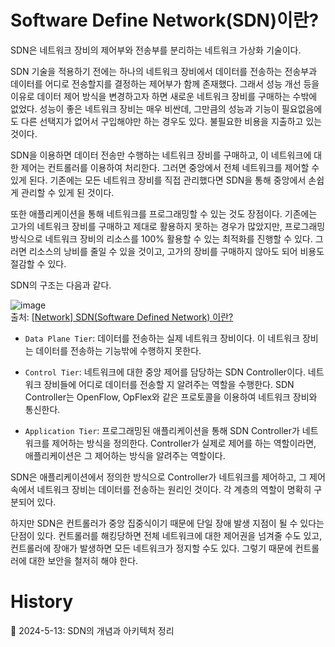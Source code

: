# Software Define Network(SDN)이란?

SDN은 네트워크 장비의 제어부와 전송부를 분리하는 네트워크 가상화 기술이다.

SDN 기술을 적용하기 전에는 하나의 네트워크 장비에서 데이터를 전송하는 전송부과 데이터를 어디로 전송할지를 결정하는 제어부가 함께 존재했다. 그래서 성능 개선 등을 이유로 데이터 제어 방식을 변경하고자 하면 새로운 네트워크 장비를 구매하는 수밖에 없었다. 성능이 좋은 네트워크 장비는 매우 비싼데, 그만큼의 성능과 기능이 필요없음에도 다른 선택지가 없어서 구입해야만 하는 경우도 있다. 불필요한 비용을 지출하고 있는 것이다.

SDN을 이용하면 데이터 전송만 수행하는 네트워크 장비를 구매하고, 이 네트워크에 대한 제어는 컨트롤러를 이용하여 처리한다. 그러면 중앙에서 전체 네트워크를 제어할 수 있게 된다. 기존에는 모든 네트워크 장비를 직접 관리했다면 SDN을 통해 중앙에서 손쉽게 관리할 수 있게 된 것이다.

또한 애플리케이션을 통해 네트워크를 프로그래밍할 수 있는 것도 장점이다. 기존에는 고가의 네트워크 장비를 구매하고 제대로 활용하지 못하는 경우가 많았지만, 프로그래밍 방식으로 네트워크 장비의 리소스를 100% 활용할 수 있는 최적화를 진행할 수 있다. 그러면 리소스의 낭비를 줄일 수 있을 것이고, 고가의 장비를 구매하지 않아도 되어 비용도 절감할 수 있다.

SDN의 구조는 다음과 같다.

![image](https://github.com/Ohjiwoo-lab/TIL/assets/74577768/35ee867f-e6f6-4e61-81a4-5819e719329f)   
출처: [[Network] SDN(Software Defined Network) 이란?](https://suyeon96.tistory.com/48)

- `Data Plane Tier`: 데이터를 전송하는 실제 네트워크 장비이다. 이 네트워크 장비는 데이터를 전송하는 기능밖에 수행하지 못한다. 

- `Control Tier`: 네트워크에 대한 중앙 제어를 담당하는 SDN Controller이다. 네트워크 장비들에 어디로 데이터를 전송할 지 알려주는 역할을 수행한다. SDN Controller는 OpenFlow, OpFlex와 같은 프로토콜을 이용하여 네트워크 장비와 통신한다.

- `Application Tier`: 프로그래밍된 애플리케이션을 통해 SDN Controller가 네트워크를 제어하는 방식을 정의한다. Controller가 실제로 제어를 하는 역할이라면, 애플리케이션은 그 제어하는 방식을 알려주는 역할이다.

SDN은 애플리케이션에서 정의한 방식으로 Controller가 네트워크를 제어하고, 그 제어 속에서 네트워크 장비는 데이터를 전송하는 원리인 것이다. 각 계층의 역할이 명확히 구분되어 있다.

하지만 SDN은 컨트롤러가 중앙 집중식이기 때문에 단일 장애 발생 지점이 될 수 있다는 단점이 있다. 컨트롤러를 해킹당하면 전체 네트워크에 대한 제어권을 넘겨줄 수도 있고, 컨트롤러에 장애가 발생하면 모든 네트워크가 정지할 수도 있다. 그렇기 때문에 컨트롤러에 대한 보안을 철저히 해야 한다.

# History

📌 2024-5-13: SDN의 개념과 아키텍처 정리   
